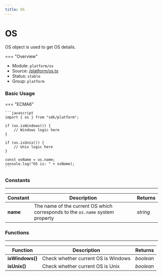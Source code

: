 ```yaml
---
title: OS
---
```


OS
===

OS object is used to get OS details.

=== "Overview"
- Module: `platform/os`
- Source: [/platform/os.ts](https://github.com/eclipse/dirigible/blob/master/components/api-modules-javascript/src/main/resources/META-INF/dirigible/modules/src/platform/os.ts)
- Status: `stable`
- Group: `platform`

### Basic Usage

=== "ECMA6"

    ```javascript
    import { os } from "sdk/platform";

    if (os.isWindows()) {
        // Windows logic here
    }

    if (os.isUnix()) {
        // Unix logic here
    }

    const osName = os.name;
    console.log("OS is: " + osName);
    ```

<!-- === "CommonJS"

    ```javascript
    const os = require('platform/os');

    if (os.isWindows()) {
        // Windows logic here
    }

    if (os.isUnix()) {
        // Unix logic here
    }

    const osName = os.name;
    console.log("OS is: " + osName);
    ``` -->

### Constants

---

Constant     | Description | Returns
------------ | ----------- | --------
**name**   | The name of the current OS which corresponds to the `os.name` system property | *string*

### Functions

---

Function     | Description | Returns
------------ | ----------- | --------
**isWindows()**   | Check whether current OS is Windows | *boolean*
**isUnix()**   | Check whether current OS is Unix | *boolean*

